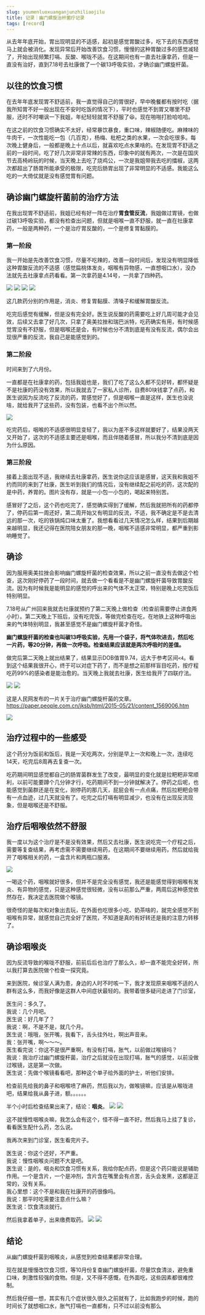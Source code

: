 ```yaml
---
slug: youmenluoxuanganjunzhiliaojilu
title: 记录｜幽门螺旋治杆菌疗记录
tags: [record]
---
```


从去年年底开始，胃出现明显的不适感，起初是感觉胃酸过多，吃下去的东西感觉马上就会被消化。发现异常后开始改善饮食习惯，慢慢的这种胃酸过多的感觉减轻了，开始出现频繁打嗝、反酸、喉咙不适。在这期间也有一直去社康拿药，但是一直没有治好，直到7.18号去社康做了一个碳13呼吸实验，才确诊幽门螺旋杆菌。

<!-- truncate -->

## 以往的饮食习惯
在去年年底发现胃不舒适前，我一直觉得自己的胃很好，早中晚餐都有按时吃（据我所知胃不好一般出现在不安时吃饭的情况下），平时也感觉不到胃又哪里不舒服，还时不时嘲讽一下我姐，年纪轻轻就胃不舒服了😆。现在啪啪打脸哈哈哈。

在这之前的饮食习惯确实不太好，经常暴饮暴食，重口味，辣椒随便吃。麻辣味的牛肉干，一次性能吃一包（几百克），杨梅、枇杷之类的水果，一次会吃很多。每次晚上健身后，一般都是晚上十点以后，就喜欢吃点水果啥的。在发现胃不舒适之前的一段时间，吃了好几次非常非常辣的东西，印象中的就有两次，一次是在国庆节去高椅岭玩的时候，当天晚上去吃了烧鸡公，一次是我姐带我去吃的擂椒，这两次都超出了肠胃所能承受的极限，吃完后肠胃出现了非常明显的不适感。我能这么吃的一大倚仗就是没有感觉胃有问题。

## 确诊幽门螺旋杆菌前的治疗方法
在我出现胃不舒适前，我姐已经有好一阵在治疗**胃食管反流**，我姐做过胃镜，也做过碳13呼吸实验，都没有检查出问题，但就是咽喉一直不舒服，就一直在社康拿药，一般是两种药，一个是治疗胃反酸的，一个是修复胃黏膜的。

### 第一阶段
我一开始是先改善饮食习惯，尽量不吃辣的，改善一段时间后，发现没有明显降低这种胃酸反流的不适感（感觉扁桃体发炎，咽喉有异物感，一直想咽口水），没办法就先去社康拿点药看看。第一次拿药是4.14号，一共拿了四种药。

![](https://media.wuguipeng.com/image/2025/09/9965f5922d7ae37f194204790dff2cca0df45dba.jpg)
![](https://media.wuguipeng.com/image/2025/09/f784b1f086d03cbc115c80e87a0567612434cf3e.jpeg)
![](https://media.wuguipeng.com/image/2025/09/37dbb252ce878efdfe0bccfc73db9f7c2d0ece36.jpeg)
![](https://media.wuguipeng.com/image/2025/09/7b4cc3be290dff7b66736771fd37b3b4a3e461cb.jpeg)

这几款药分别的作用是，消炎、修复胃黏膜、清嗓子和缓解胃酸反流。

吃完后感觉有缓解，但是没有完全好。医生说反酸的药需要吃上好几周可能才会见效，后续又去拿了好几次，只拿了奥美拉挫和瑞巴派特，吃药确实有用，有时候感觉胃没有不舒服，但是咽喉还是会，有时候也分不清到底是有没有反流，偶尔会出现很严重的反流，我自己是能感觉到的。

### 第二阶段
时间来到了六月份。

一直都是在社康拿的药，包括我姐也是，我们了吃了这么久都不见好转，都怀疑是不是社康的药没有效果，所以我就去了一家私人诊所，自费80块钱拿了点药，和医生说因为反流吃了反流的药，胃感觉好了，但是咽喉一直是这样，医生也没说啥，就给我开了这些药，没有包装，也看不出个所以然。

![](https://media.wuguipeng.com/image/2025/09/0b3e6d2e8b6f48347d7302595d52092be94164b1.jpeg)

吃完药后，咽喉的不适感很明显变轻了，我以为差不多这样就要好了，结果没两天又开始了，这次的不适感主要还是咽喉，而且伴随着感冒，所以我分不清到底是因为什么原因。

### 第三阶段
接着上面出现不适，我继续去社康拿药，医生说你这应该是感冒，这天我和我姐不约而同的来到了社康，医生听到我们的情况后，没有继续配之前吃的药，这次配的是中药，养胃的。图片没有存，就是一小包一小包的，喝起来特别苦。

感冒好了之后，这个药也吃完了，感觉确实得到了缓解，然后我就把所有的药都停了，停药后第一周还好，第二周开始又有明显的反流，不适，我不确定是不是去清远的那一次，吃的铁锅炖口味太重了。我想看看过几天情况怎么样，结果到后期越来越明显，我还记得在医院陪女朋友的那一晚，咽喉不适感非常明显，都严重到影响睡觉了。

## 确诊
因为服用奥美拉挫会影响幽门螺旋杆菌的检查效果，所以之前一直没有去做这个检查，这次刚好停药了一段时间，就去做一个看看是不是幽门螺旋杆菌导致胃酸反流。因为有时候我是能明显的感觉的呼出来的气体不太正常，特别是晚上吃完饭后特别明显。

7.18号从广州回来我就去社康就预约了第二天晚上做检查（检查前需要停止进食两小时）。第二天晚上下班后，没有吃完饭，等做完检查在吃，在地铁上这种呼吸出来的气体特别明显，我甚至感觉不是幽门螺旋杆菌才奇怪。

**幽门螺旋杆菌的检查也叫碳13呼吸实验，先用一个袋子，将气体吹进去，然后吃一片药，等20分钟，再做一次呼吸。检查结果应该就是两次呼吸时的差值。**

做完后第二天晚上就出结果了，结果显示DOB值胃9.74，远大于参考区间`<4`。看到这个结果我很开心，终于可以对症下药了，而不是想之前那样盲目吃药，按疗程吃药99%的感染者是能治愈的。当天晚上我就去社康，医生给我开了四联疗法。

![](https://media.wuguipeng.com/image/2025/09/82b3068aa96e29774369e299ce2ad27f7471fbf1.png)
![](https://media.wuguipeng.com/image/2025/09/02ff4bbb244e4daef3dd8c2a3ef5b9578648c475.jpeg)


这是人民网发布的一片关于治疗幽门螺旋杆菌的文章。https://paper.people.com.cn/jksb/html/2015-05/21/content_1569006.htm

![](https://media.wuguipeng.com/image/2025/09/e75bbd8dfea7a5668264cfbe8e3984c7a03d0526.png)

## 治疗过程中的一些感受
这个药分为饭前和饭后，我是一天吃两次，分别是早上一次和晚上一次，连续吃14天，吃完后8周再去复查一次。

吃药期间明显感觉都自己的肠胃菌群发生了改变，最明显的变化就是拉粑粑非常顺利，以前可能要蹲个几分钟才行，吃药期间不到一分钟就解决了。停药之后呢，也能感觉到菌群还是在变化，刚停药的那几天，屁屁会有一点点痛，然后拉粑粑会带有一点血迹，过几天就没有了。吃完之后打嗝有明显减少，也没有在出现反流现象，但是咽喉还是不舒服。

## 治疗后咽喉依然不舒服
我一度以为这个治疗是不是没有效果，然后又去社康，医生说吃完一个疗程之后，需要等复查结果，再考虑需不需要继续用药，在这期间不要继续用药，然后就给我开了咽喉相关的药，一盒含片和两瓶口服液。

![](https://media.wuguipeng.com/image/2025/09/42c0c5e06a2b5259bee48053930827e2844938d1.jpeg)

一喝这个药，咽喉就好很多，但并不是完全没有感觉，我还是能感觉得到咽喉有发炎、有异物的感觉，只是这种感觉很轻微，没有以前那么严重，两周后这种感觉依然存在，我决定去医院做个喉镜。

很奇怪的是每次和对象出去玩，在外面也吃很多小吃、奶茶啥的，就完全感觉不到咽喉有异常，就感觉自己完全好了医院，不知道是真的有好转还是我的注意力转移了。

## 确诊咽喉炎
因为反流导致的喉咙不舒服，前前后后也治疗了那么久，却一直不能完全好转，所以我打算去医院做个检查一探究竟。

来到医院，候诊室人满为患，身边的人时不时咳一下，我才发现原来咽喉不适的人群有这么多，而我好像是这群人中间症状最轻的。我带着很多疑问走进了门诊室，

医生问：多久了。  
我说：几个月吧。  
医生说：好几年了？  
我说：啊，不是不是，就几个月。  
医生说：哦哦，张开嘴，我看下，舌头往外吐，啊出声音来。  
我：张开嘴，啊～～～。  
医生看完说：你这不是很严重啊，有没有打嗝，胀气，以前做过喉镜吗？  
我说：我治疗过幽门螺旋杆菌，治疗之后就没在出现打嗝，胀气的感觉，以前没做过喉镜，这是第一次做。  
医生说：先做个喉镜看看吧，那种这个单子给外面的护士，听他们安排。  

检查前先给我的鼻子和咽喉喷了麻药，然后我以为，做喉镜嘛，应该是从喉咙进吧，结果给我从鼻子进，额。。。。。。

半个小时后检查结果出来了，结论：**咽炎**。
![](https://media.wuguipeng.com/image/2025/09/a59d631d36f07f7c6f78c52a34543b193321c4c1.png)
![](https://media.wuguipeng.com/image/2025/09/22bd5cbfe66c7086531b3fc5bc64d796aa0ead21.png)

这不就慢性咽喉炎嘛，我怎么会有这个，怪不得一直不好。然后我马上挂了复诊，看看医生配什么药，怎么说。

我再次来到门诊室，医生看完片子。 

医生说：你这个还好，不严重。  
我说：慢性咽喉炎问题不大是吧。  
医生说：是的，咽炎和饮食习惯有关系，我给你配点药，但是这个药只能说是辅助作用。一个是含片，一个是冲剂，含片含在嘴里会有点苦，舌头会发黑，这都是正常的，没有关系。  
我心里想：这个不是和我在社康开的药很像吗。  
我说：那平时吃需要注意点什么嘛？  
医生说：饮食清淡就行。  

然后我拿着单子，出来缴费取药。
![](https://media.wuguipeng.com/image/2025/09/543eda017fa289e459044b61f976ae12658818ec.jpeg)
![](https://media.wuguipeng.com/image/2025/09/43c227fca72c2a313aeb0301c5005a678e45eb51.jpeg)

## 结论
从幽门螺旋杆菌到咽喉炎，从感觉到检查结果都非常合理。

现在就是慢慢改饮食习惯，等10月份复查幽门螺旋杆菌，尽量饮食清淡，避免重口味，刺激性较强的食物。但是，又不得不感慨，在外面吃，这些因素都很难控制。

然后我仔细一想，其实有几个症状很久很久之前就有了，比如我跑步的时候，跑的时间长了就想咽口水，胀气打嗝也一直都有，只不过以前没有那么